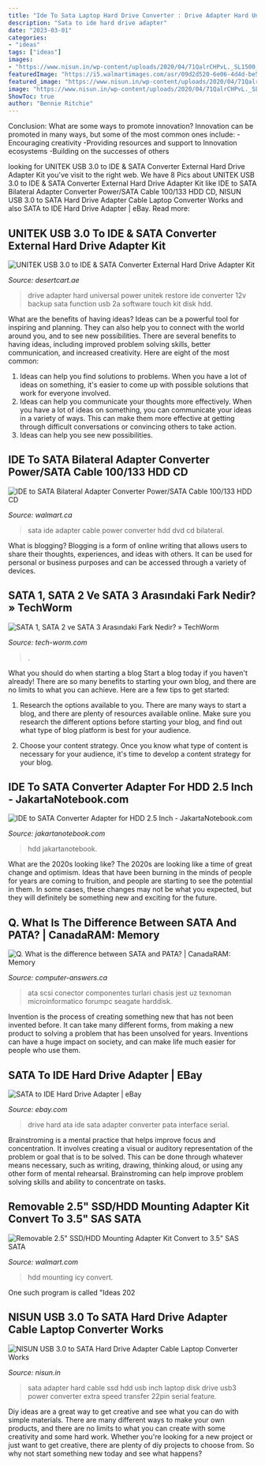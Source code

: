 ```yaml
---
title: "Ide To Sata Laptop Hard Drive Converter : Drive Adapter Hard Universal Power Unitek Restore Ide Converter 12v Backup Sata Function Usb 2a Software Touch Kit Disk Hdd"
description: "Sata to ide hard drive adapter"
date: "2023-03-01"
categories:
- "ideas"
tags: ["ideas"]
images:
- "https://www.nisun.in/wp-content/uploads/2020/04/71QalrCHPvL._SL1500_-1024x910.jpg"
featuredImage: "https://i5.walmartimages.com/asr/09d2d520-6e06-4d4d-be5e-8d8dc092866f_1.c94fcb9514a3b221cad6e3ccf32ce1bb.jpeg"
featured_image: "https://www.nisun.in/wp-content/uploads/2020/04/71QalrCHPvL._SL1500_-1024x910.jpg"
image: "https://www.nisun.in/wp-content/uploads/2020/04/71QalrCHPvL._SL1500_-1024x910.jpg"
ShowToc: true
author: "Bennie Ritchie"
---
```



Conclusion: What are some ways to promote innovation?
Innovation can be promoted in many ways, but some of the most common ones include: 
-Encouraging creativity 
-Providing resources and support to Innovation ecosystems 
-Building on the successes of others

	

		
looking for UNITEK USB 3.0 to IDE &amp; SATA Converter External Hard Drive Adapter Kit you've visit to the right web. We have 8 Pics about UNITEK USB 3.0 to IDE &amp; SATA Converter External Hard Drive Adapter Kit like IDE to SATA Bilateral Adapter Converter Power/SATA Cable 100/133 HDD CD, NISUN USB 3.0 to SATA Hard Drive Adapter Cable Laptop Converter Works and also SATA to IDE Hard Drive Adapter | eBay. Read more:
		
    
## UNITEK USB 3.0 To IDE &amp; SATA Converter External Hard Drive Adapter Kit

<img loading=lazy src="https://images-na.ssl-images-amazon.com/images/I/41DJE027Z%2BL.jpg" onerror="this.onerror=null;this.src='https://tse2.mm.bing.net/th?id=OIP.GsG8bVtDCYcTxq1_8iYsBgHaHa&amp;pid=15.1';" alt="UNITEK USB 3.0 to IDE &amp; SATA Converter External Hard Drive Adapter Kit">

_Source: desertcart.ae_

>drive adapter hard universal power unitek restore ide converter 12v backup sata function usb 2a software touch kit disk hdd. 

	

What are the benefits of having ideas?
Ideas can be a powerful tool for inspiring and planning. They can also help you to connect with the world around you, and to see new possibilities. There are several benefits to having ideas, including improved problem solving skills, better communication, and increased creativity. Here are eight of the most common: 
1. Ideas can help you find solutions to problems. When you have a lot of ideas on something, it's easier to come up with possible solutions that work for everyone involved.
2. Ideas can help you communicate your thoughts more effectively. When you have a lot of ideas on something, you can communicate your ideas in a variety of ways. This can make them more effective at getting through difficult conversations or convincing others to take action. 
3. Ideas can help you see new possibilities.

    
## IDE To SATA Bilateral Adapter Converter Power/SATA Cable 100/133 HDD CD

<img loading=lazy src="https://i5.walmartimages.com/asr/09d2d520-6e06-4d4d-be5e-8d8dc092866f_1.c94fcb9514a3b221cad6e3ccf32ce1bb.jpeg" onerror="this.onerror=null;this.src='https://tse3.mm.bing.net/th?id=OIP.q7mM8JF_LhSS7jX6fedpfwHaHa&amp;pid=15.1';" alt="IDE to SATA Bilateral Adapter Converter Power/SATA Cable 100/133 HDD CD">

_Source: walmart.ca_

>sata ide adapter cable power converter hdd dvd cd bilateral. 

	

What is blogging?
Blogging is a form of online writing that allows users to share their thoughts, experiences, and ideas with others. It can be used for personal or business purposes and can be accessed through a variety of devices.

    
## SATA 1, SATA 2 Ve SATA 3 Arasındaki Fark Nedir? » TechWorm

<img loading=lazy src="https://www.tech-worm.com/wp-content/uploads/2019/03/pata-vs-sata.jpg" onerror="this.onerror=null;this.src='https://tse4.mm.bing.net/th?id=OIP.ULOS2OiH_wJzNknJLM_W4gHaEA&amp;pid=15.1';" alt="SATA 1, SATA 2 ve SATA 3 Arasındaki Fark Nedir? » TechWorm">

_Source: tech-worm.com_

>. 

	

What you should do when starting a blog
Start a blog today if you haven't already! There are so many benefits to starting your own blog, and there are no limits to what you can achieve. Here are a few tips to get started:
1. Research the options available to you. There are many ways to start a blog, and there are plenty of resources available online. Make sure you research the different options before starting your blog, and find out what type of blog platform is best for your audience.

2. Choose your content strategy. Once you know what type of content is necessary for your audience, it's time to develop a content strategy for your blog.

    
## IDE To SATA Converter Adapter For HDD 2.5 Inch - JakartaNotebook.com

<img loading=lazy src="https://www.jakartanotebook.com/images/products/25/63/5056/1/ide-to-sata-converter-adapter-3.jpg" onerror="this.onerror=null;this.src='https://tse1.mm.bing.net/th?id=OIP.XXwlqoOHnzBVwBEL4uCxewHaHa&amp;pid=15.1';" alt="IDE to SATA Converter Adapter for HDD 2.5 Inch - JakartaNotebook.com">

_Source: jakartanotebook.com_

>hdd jakartanotebook. 

	

What are the 2020s looking like?
The 2020s are looking like a time of great change and optimism. Ideas that have been burning in the minds of people for years are coming to fruition, and people are starting to see the potential in them. In some cases, these changes may not be what you expected, but they will definitely be something new and exciting for the future.

    
## Q. What Is The Difference Between SATA And PATA? | CanadaRAM: Memory

<img loading=lazy src="http://computer-answers.ca/wp-content/uploads/2012/02/SATA_PATA.jpg?is-pending-load=1" onerror="this.onerror=null;this.src='https://tse2.mm.bing.net/th?id=OIP.F8o0I1CjkqRUXOl6pJHhkwHaEo&amp;pid=15.1';" alt="Q. What is the difference between SATA and PATA? | CanadaRAM: Memory">

_Source: computer-answers.ca_

>ata scsi conector componentes turlari chasis jest uz texnoman microinformatico forumpc seagate harddisk. 

	

Invention is the process of creating something new that has not been invented before. It can take many different forms, from making a new product to solving a problem that has been unsolved for years. Inventions can have a huge impact on society, and can make life much easier for people who use them.

    
## SATA To IDE Hard Drive Adapter | EBay

<img loading=lazy src="http://i.ebayimg.com/00/s/NTAwWDUwMA==/z/1JUAAOxyeZNTWJu0/$_3.JPG?set_id=2" onerror="this.onerror=null;this.src='https://tse4.mm.bing.net/th?id=OIP.HXCSGn_3C-2MxONO4ON0CwHaHa&amp;pid=15.1';" alt="SATA to IDE Hard Drive Adapter | eBay">

_Source: ebay.com_

>drive hard ata ide sata adapter converter pata interface serial. 

	

Brainstroming is a mental practice that helps improve focus and concentration. It involves creating a visual or auditory representation of the problem or goal that is to be solved. This can be done through whatever means necessary, such as writing, drawing, thinking aloud, or using any other form of mental rehearsal. Brainstroming can help improve problem solving skills and ability to concentrate on tasks.

    
## Removable 2.5&quot; SSD/HDD Mounting Adapter Kit Convert To 3.5&quot; SAS SATA

<img loading=lazy src="https://i5.walmartimages.com/asr/1208c31a-d161-4160-8662-6ed586da5152_1.8c3c4109161044bf504478787c0dfee2.jpeg" onerror="this.onerror=null;this.src='https://tse4.mm.bing.net/th?id=OIP.wbfw0CRSMJXb9p1vFLIMdQHaHa&amp;pid=15.1';" alt="Removable 2.5&quot; SSD/HDD Mounting Adapter Kit Convert to 3.5&quot; SAS SATA">

_Source: walmart.com_

>hdd mounting icy convert. 

	

One such program is called "Ideas 202
    
## NISUN USB 3.0 To SATA Hard Drive Adapter Cable Laptop Converter Works

<img loading=lazy src="https://www.nisun.in/wp-content/uploads/2020/04/71QalrCHPvL._SL1500_-1024x910.jpg" onerror="this.onerror=null;this.src='https://tse2.mm.bing.net/th?id=OIP.gAuyViOmROtjb4rYgIbfVQHaGl&amp;pid=15.1';" alt="NISUN USB 3.0 to SATA Hard Drive Adapter Cable Laptop Converter Works">

_Source: nisun.in_

>sata adapter hard cable ssd hdd usb inch laptop disk drive usb3 power converter extra speed transfer 22pin serial feature. 

	

Diy ideas are a great way to get creative and see what you can do with simple materials. There are many different ways to make your own products, and there are no limits to what you can create with some creativity and some hard work. Whether you're looking for a new project or just want to get creative, there are plenty of diy projects to choose from. So why not start something new today and see what happens?

